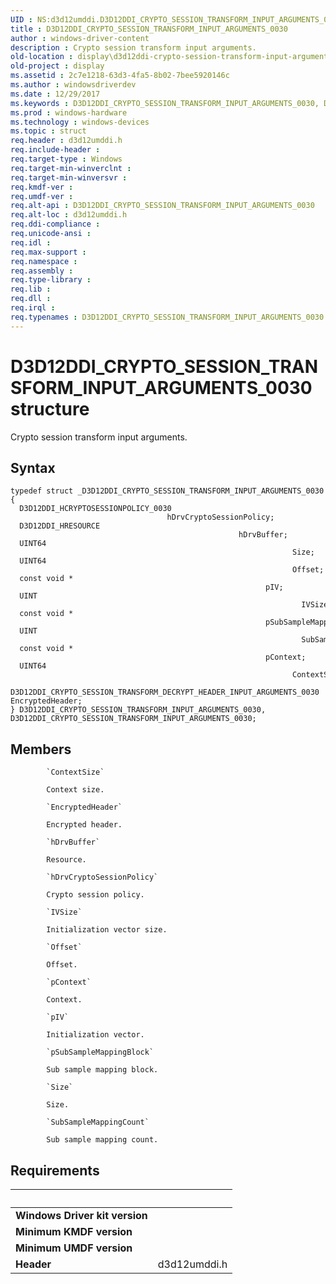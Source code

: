 ```yaml
---
UID : NS:d3d12umddi.D3D12DDI_CRYPTO_SESSION_TRANSFORM_INPUT_ARGUMENTS_0030
title : D3D12DDI_CRYPTO_SESSION_TRANSFORM_INPUT_ARGUMENTS_0030
author : windows-driver-content
description : Crypto session transform input arguments.
old-location : display\d3d12ddi-crypto-session-transform-input-arguments-0030.htm
old-project : display
ms.assetid : 2c7e1218-63d3-4fa5-8b02-7bee5920146c
ms.author : windowsdriverdev
ms.date : 12/29/2017
ms.keywords : D3D12DDI_CRYPTO_SESSION_TRANSFORM_INPUT_ARGUMENTS_0030, D3D12DDI_CRYPTO_SESSION_TRANSFORM_INPUT_ARGUMENTS_0030
ms.prod : windows-hardware
ms.technology : windows-devices
ms.topic : struct
req.header : d3d12umddi.h
req.include-header : 
req.target-type : Windows
req.target-min-winverclnt : 
req.target-min-winversvr : 
req.kmdf-ver : 
req.umdf-ver : 
req.alt-api : D3D12DDI_CRYPTO_SESSION_TRANSFORM_INPUT_ARGUMENTS_0030
req.alt-loc : d3d12umddi.h
req.ddi-compliance : 
req.unicode-ansi : 
req.idl : 
req.max-support : 
req.namespace : 
req.assembly : 
req.type-library : 
req.lib : 
req.dll : 
req.irql : 
req.typenames : D3D12DDI_CRYPTO_SESSION_TRANSFORM_INPUT_ARGUMENTS_0030
---
```


# D3D12DDI_CRYPTO_SESSION_TRANSFORM_INPUT_ARGUMENTS_0030 structure
Crypto session transform input arguments.

## Syntax
````
typedef struct _D3D12DDI_CRYPTO_SESSION_TRANSFORM_INPUT_ARGUMENTS_0030 {
  D3D12DDI_HCRYPTOSESSIONPOLICY_0030                                     hDrvCryptoSessionPolicy;
  D3D12DDI_HRESOURCE                                                     hDrvBuffer;
  UINT64                                                                 Size;
  UINT64                                                                 Offset;
  const void *                                                           pIV;
  UINT                                                                   IVSize;
  const void *                                                           pSubSampleMappingBlock;
  UINT                                                                   SubSampleMappingCount;
  const void *                                                           pContext;
  UINT64                                                                 ContextSize;
  D3D12DDI_CRYPTO_SESSION_TRANSFORM_DECRYPT_HEADER_INPUT_ARGUMENTS_0030  EncryptedHeader;
} D3D12DDI_CRYPTO_SESSION_TRANSFORM_INPUT_ARGUMENTS_0030, D3D12DDI_CRYPTO_SESSION_TRANSFORM_INPUT_ARGUMENTS_0030;
````

## Members

        
            `ContextSize`

            Context size.
        
            `EncryptedHeader`

            Encrypted header.
        
            `hDrvBuffer`

            Resource.
        
            `hDrvCryptoSessionPolicy`

            Crypto session policy.
        
            `IVSize`

            Initialization vector size.
        
            `Offset`

            Offset.
        
            `pContext`

            Context.
        
            `pIV`

            Initialization vector.
        
            `pSubSampleMappingBlock`

            Sub sample mapping block.
        
            `Size`

            Size.
        
            `SubSampleMappingCount`

            Sub sample mapping count.


## Requirements
| &nbsp; | &nbsp; |
| ---- |:---- |
| **Windows Driver kit version** |  |
| **Minimum KMDF version** |  |
| **Minimum UMDF version** |  |
| **Header** | d3d12umddi.h |